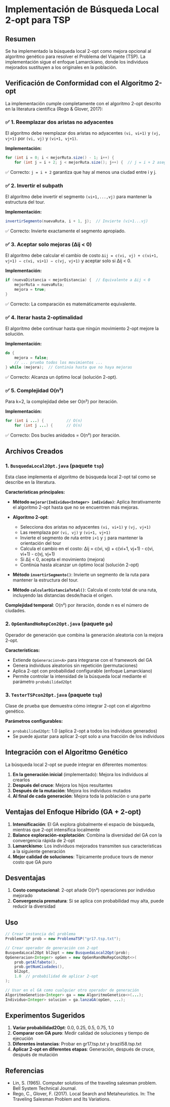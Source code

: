 # Implementación de Búsqueda Local 2-opt para TSP

## Resumen

Se ha implementado la búsqueda local 2-opt como mejora opcional al algoritmo genético para resolver el Problema del Viajante (TSP). La implementación sigue el enfoque Lamarckiano, donde los individuos mejorados sustituyen a los originales en la población.

## Verificación de Conformidad con el Algoritmo 2-opt

La implementación cumple completamente con el algoritmo 2-opt descrito en la literatura científica (Rego & Glover, 2017):

### ✅ **1. Reemplazar dos aristas no adyacentes**

El algoritmo debe reemplazar dos aristas no adyacentes `(vi, vi+1)` y `(vj, vj+1)` por `(vi, vj)` y `(vi+1, vj+1)`.

**Implementación:**

```java
for (int i = 0; i < mejorRuta.size() - 1; i++) {
    for (int j = i + 2; j < mejorRuta.size(); j++) {  // j = i + 2 asegura no adyacencia
```

✅ Correcto: `j = i + 2` garantiza que hay al menos una ciudad entre i y j.

### ✅ **2. Invertir el subpath**

El algoritmo debe invertir el segmento `(vi+1,...,vj)` para mantener la estructura del tour.

**Implementación:**

```java
invertirSegmento(nuevaRuta, i + 1, j);  // Invierte (vi+1...vj)
```

✅ Correcto: Invierte exactamente el segmento apropiado.

### ✅ **3. Aceptar solo mejoras (Δij < 0)**

El algoritmo debe calcular el cambio de costo `Δij = c(vi, vj) + c(vi+1, vj+1) − c(vi, vi+1) − c(vj, vj+1)` y aceptar solo si Δij < 0.

**Implementación:**

```java
if (nuevaDistancia < mejorDistancia) {  // Equivalente a Δij < 0
    mejorRuta = nuevaRuta;
    mejora = true;
}
```

✅ Correcto: La comparación es matemáticamente equivalente.

### ✅ **4. Iterar hasta 2-optimalidad**

El algoritmo debe continuar hasta que ningún movimiento 2-opt mejore la solución.

**Implementación:**

```java
do {
    mejora = false;
    // ... prueba todos los movimientos ...
} while (mejora);  // Continúa hasta que no haya mejoras
```

✅ Correcto: Alcanza un óptimo local (solución 2-opt).

### ✅ **5. Complejidad O(n²)**

Para k=2, la complejidad debe ser O(n²) por iteración.

**Implementación:**

```java
for (int i ...) {          // O(n)
    for (int j ...) {      // O(n)
```

✅ Correcto: Dos bucles anidados = O(n²) por iteración.

## Archivos Creados

### 1. `BusquedaLocal2Opt.java` (paquete `tsp`)

Esta clase implementa el algoritmo de búsqueda local 2-opt tal como se describe en la literatura.

**Características principales:**

- **Método `mejorar(Individuo<Integer> individuo)`**: Aplica iterativamente el algoritmo 2-opt hasta que no se encuentren más mejoras.

- **Algoritmo 2-opt**:

  - Selecciona dos aristas no adyacentes `(vi, vi+1)` y `(vj, vj+1)`
  - Las reemplaza por `(vi, vj)` y `(vi+1, vj+1)`
  - Invierte el segmento de ruta entre `i+1` y `j` para mantener la orientación del tour
  - Calcula el cambio en el costo: Δij = c(vi, vj) + c(vi+1, vj+1) - c(vi, vi+1) - c(vj, vj+1)
  - Si Δij < 0, acepta el movimiento (mejora)
  - Continúa hasta alcanzar un óptimo local (solución 2-opt)

- **Método `invertirSegmento()`**: Invierte un segmento de la ruta para mantener la estructura del tour.

- **Método `calcularDistanciaTotal()`**: Calcula el costo total de una ruta, incluyendo las distancias desde/hacia el origen.

**Complejidad temporal**: O(n²) por iteración, donde n es el número de ciudades.

### 2. `OpGenRandNoRepCon2Opt.java` (paquete `ga`)

Operador de generación que combina la generación aleatoria con la mejora 2-opt.

**Características:**

- Extiende `OpGeneracion<A>` para integrarse con el framework del GA
- Genera individuos aleatorios sin repetición (permutaciones)
- Aplica 2-opt con probabilidad configurable (enfoque Lamarckiano)
- Permite controlar la intensidad de la búsqueda local mediante el parámetro `probabilidad2Opt`

### 3. `TesterTSPcon2Opt.java` (paquete `tsp`)

Clase de prueba que demuestra cómo integrar 2-opt con el algoritmo genético.

**Parámetros configurables:**

- `probabilidad2Opt`: 1.0 (aplica 2-opt a todos los individuos generados)
- Se puede ajustar para aplicar 2-opt solo a una fracción de los individuos

## Integración con el Algoritmo Genético

La búsqueda local 2-opt se puede integrar en diferentes momentos:

1. **En la generación inicial** (implementado): Mejora los individuos al crearlos
2. **Después del cruce**: Mejora los hijos resultantes
3. **Después de la mutación**: Mejora los individuos mutados
4. **Al final de cada generación**: Mejora toda la población o una parte

## Ventajas del Enfoque Híbrido (GA + 2-opt)

1. **Intensificación**: El GA explora globalmente el espacio de búsqueda, mientras que 2-opt intensifica localmente
2. **Balance exploración-explotación**: Combina la diversidad del GA con la convergencia rápida de 2-opt
3. **Lamarckismo**: Los individuos mejorados transmiten sus características a la siguiente generación
4. **Mejor calidad de soluciones**: Típicamente produce tours de menor costo que GA puro

## Desventajas

1. **Costo computacional**: 2-opt añade O(n²) operaciones por individuo mejorado
2. **Convergencia prematura**: Si se aplica con probabilidad muy alta, puede reducir la diversidad

## Uso

```java
// Crear instancia del problema
ProblemaTSP prob = new ProblemaTSP("gr17.tsp.txt");

// Crear operador de generación con 2-opt
BusquedaLocal2Opt bl2opt = new BusquedaLocal2Opt(prob);
OpGeneracion<Integer> opGen = new OpGenRandNoRepCon2Opt<>(
    prob.getAlfabeto(),
    prob.getNumCiudades(),
    bl2opt,
    1.0  // probabilidad de aplicar 2-opt
);

// Usar en el GA como cualquier otro operador de generación
AlgoritmoGenetico<Integer> ga = new AlgoritmoGenetico<>(...);
Individuo<Integer> solucion = ga.lanzaGA(opGen, ...);
```

## Experimentos Sugeridos

1. **Variar probabilidad2Opt**: 0.0, 0.25, 0.5, 0.75, 1.0
2. **Comparar con GA puro**: Medir calidad de soluciones y tiempo de ejecución
3. **Diferentes instancias**: Probar en gr17.tsp.txt y brazil58.tsp.txt
4. **Aplicar 2-opt en diferentes etapas**: Generación, después de cruce, después de mutación

## Referencias

- Lin, S. (1965). Computer solutions of the traveling salesman problem. Bell System Technical Journal.
- Rego, C., Glover, F. (2017). Local Search and Metaheuristics. In: The Traveling Salesman Problem and Its Variations.
